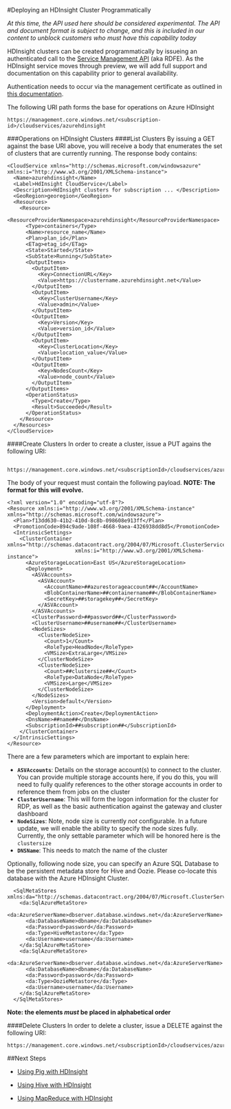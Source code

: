 <properties linkid="manage-hdinsight-programmatic-deploy" urlDisplayName="Deploying HDInsight Programmatically" pageTitle="Deploying an HDInsight Cluster Programmatically - Windows Azure tutorial" metaKeywords="hdinsight deploy, hdinsight deployment, programmatic deployment, hdinsight azure" metaDescription="Deploying an HDInsight Cluster Programmatically" metaCanonical="http://www.windowsazure.com/en-us/manage/hdinsight/deployclusterprogrammatically" umbracoNaviHide="0" disqusComments="1" writer="sburgess" editor="mollybos" manager="paulettm" />

#Deploying an HDInsight Cluster Programmatically

*At this time, the API used here should be considered experimental.  The API and document format is subject to change, and this is included in our content to unblock customers who must have this capability today*

HDInsight clusters can be created programmatically by issueing an authenticated call to the [Service Management API](http://msdn.microsoft.com/en-us/library/windowsazure/ee460799.aspx) (aka RDFE).  As the HDInsight service moves through preview, we will add full support and documentation on this capability prior to general availability.  

Authentication needs to occur via the management certificate as outlined in [this documentation](http://msdn.microsoft.com/en-us/library/windowsazure/ee460782.aspx).

The following URI path forms the base for operations on Azure HDInsight

    https://management.core.windows.net/<subscription-id>/cloudservices/azurehdinsight

###Operations on HDInsight Clusters
####List Clusters
By issuing a GET against the base URI above, you will receive a body that enumerates the set of clusters that are currently running.  The response body contains:

    <CloudService xmlns="http://schemas.microsoft.com/windowsazure" xmlns:i="http://www.w3.org/2001/XMLSchema-instance">
      <Name>azurehdinsight</Name>
      <Label>HdInsight CloudService</Label>
      <Description>HdInsight clusters for subscription ... </Description>
      <GeoRegion>georegion</GeoRegion>
      <Resources>
        <Resource>
          <ResourceProviderNamespace>azurehdinsight</ResourceProviderNamespace>
          <Type>containers</Type>
          <Name>resource_name</Name>
          <Plan>plan_id</Plan>
          <ETag>etag_id</ETag>
          <State>Started</State>
          <SubState>Running</SubState>
          <OutputItems>
            <OutputItem>
              <Key>ConnectionURL</Key>
              <Value>https://clustername.azurehdinsight.net</Value>
            </OutputItem>
            <OutputItem>
              <Key>ClusterUsername</Key>
              <Value>admin</Value>
            </OutputItem>
            <OutputItem>
              <Key>Version</Key>
              <Value>version_id</Value>
            </OutputItem>
            <OutputItem>
              <Key>ClusterLocation</Key>
              <Value>location_value</Value>
            </OutputItem>
            <OutputItem>
              <Key>NodesCount</Key>
              <Value>node_count</Value>
            </OutputItem>
          </OutputItems>
          <OperationStatus>
            <Type>Create</Type>
            <Result>Succeeded</Result>
          </OperationStatus>
        </Resource>
      </Resources>
    </CloudService>



####Create Clusters
In order to create a cluster, issue a PUT agains the following URI: 

     https://management.core.windows.net/<subscriptionId>/cloudservices/azurehdinsight/resources/azurehdinsight/containers/<containerName>

The body of your request must contain the following payload.  **NOTE: The format for this will evolve.**

    <?xml version="1.0" encoding="utf-8"?>
    <Resource xmlns:i="http://www.w3.org/2001/XMLSchema-instance" xmlns="http://schemas.microsoft.com/windowsazure">
      <Plan>f13dd630-41b2-410d-8c8b-098608e913ff</Plan>
      <PromotionCode>894c9ade-108f-4668-9aea-4326938dd8d5</PromotionCode>
      <IntrinsicSettings>
        <ClusterContainer xmlns="http://schemas.datacontract.org/2004/07/Microsoft.ClusterServices.DataAccess.Context"
                          xmlns:i="http://www.w3.org/2001/XMLSchema-instance">
          <AzureStorageLocation>East US</AzureStorageLocation>
          <Deployment>
            <ASVAccounts>
              <ASVAccount>
                <AccountName>##azurestorageaccount##</AccountName>
                <BlobContainerName>##containername##</BlobContainerName>
                <SecretKey>##storagekey##</SecretKey>
              </ASVAccount>
            </ASVAccounts>
            <ClusterPassword>##password##</ClusterPassword>
            <ClusterUsername>##username##</ClusterUsername>
            <NodeSizes>
              <ClusterNodeSize>
                <Count>1</Count>
                <RoleType>HeadNode</RoleType>
                <VMSize>ExtraLarge</VMSize>
              </ClusterNodeSize>
              <ClusterNodeSize>
                <Count>##clustersize##</Count>
                <RoleType>DataNode</RoleType>
                <VMSize>Large</VMSize>
              </ClusterNodeSize>
            </NodeSizes>
            <Version>default</Version>
          </Deployment>
          <DeploymentAction>Create</DeploymentAction>
          <DnsName>##name##</DnsName>
          <SubscriptionId>##subscription##</SubscriptionId>
        </ClusterContainer>
      </IntrinsicSettings>
    </Resource>

There are a few parameters which are important to explain here:

* **`ASVAccounts`**: Details on the storage account(s) to connect to the cluster.  You can provide multiple storage accounts here, if you do this, you will need to fully qualify references to the other storage accounts in order to reference them from jobs on the cluster
* **`ClusterUsername`**: This will form the logon information for the cluster for RDP, as well as the basic authentication against the gateway and cluster dashboard
* **`NodeSizes`**: Note, node size is currently *not* configurable.  In a future update, we will enable the ability to specify the node sizes fully.  Currently, the only settable parameter which will be honored here is the `clustersize`
* **`DNSName`**: This needs to match the name of the cluster

Optionally, following node size, you can specify an Azure SQL Database to be the persistent metadata store for Hive and Oozie.  Please co-locate this database with the Azure HDInsight Cluster.

      <SqlMetaStores xmlns:da="http://schemas.datacontract.org/2004/07/Microsoft.ClusterServices.DataAccess">
        <da:SqlAzureMetaStore>
          <da:AzureServerName>dbserver.database.windows.net</da:AzureServerName>
          <da:DatabaseName>dbname</da:DatabaseName>
          <da:Password>password</da:Password>
          <da:Type>HiveMetastore</da:Type>
          <da:Username>username</da:Username>
        </da:SqlAzureMetaStore>
        <da:SqlAzureMetaStore>
          <da:AzureServerName>dbserver.database.windows.net</da:AzureServerName>
          <da:DatabaseName>dbname</da:DatabaseName>
          <da:Password>password</da:Password>
          <da:Type>OozieMetastore</da:Type>
          <da:Username>username</da:Username>
        </da:SqlAzureMetaStore>
      </SqlMetaStores>

**Note: the elements *must* be placed in alphabetical order**

####Delete Clusters
In order to delete a cluster, issue a DELETE against the following URI:

    https://management.core.windows.net/<subscriptionId>/cloudservices/azurehdinsight/resources/azurehdinsight/containers/<containerName>



##Next Steps

* [Using Pig with HDInsight][hdinsight-pig] 

* [Using Hive with HDInsight][hdinsight-hive]

* [Using MapReduce with HDInsight][hdinsight-mapreduce]

[hdinsight-pig]: /en-us/manage/services/hdinsight/using-pig/
[hdinsight-hive]: /en-us/manage/services/hdinsight/using-hive/
[hdinsight-mapreduce]: /en-us/manage/services/hdinsight/using-mapreduce/